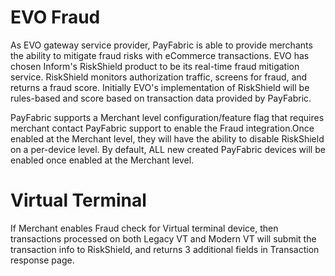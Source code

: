 # EVO Fraud
As EVO gateway service provider, PayFabric is able to provide merchants the ability to mitigate fraud risks with eCommerce transactions.  EVO has chosen Inform's RiskShield product to be its real-time fraud mitigation service.  RiskShield monitors authorization traffic, screens for fraud, and returns a fraud score. Initially EVO's implementation of RiskShield will be rules-based and score based on transaction data provided by PayFabric.

PayFabric supports a Merchant level configuration/feature flag that requires merchant contact PayFabric support to enable the Fraud integration.Once enabled at the Merchant level, they will have the ability to disable RiskShield on a per-device level.  By default, ALL new created PayFabric devices will be enabled once enabled at the Merchant level.

# Virtual Terminal
If Merchant enables Fraud check for Virtual terminal device, then transactions processed on both Legacy VT and Modern VT will submit the transaction info to RiskShield, and returns 3 additional fields in Transaction response page.



  
